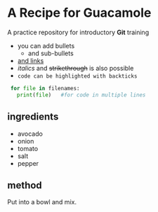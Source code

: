 # A Recipe for Guacamole
A practice repository for introductory **Git** training

- you can add bullets
  - and sub-bullets
- [and links](https://bio-it.embl.de)
- _italics_ and ~~strikethrough~~ is also possible
- `code can be highlighted with backticks`

```Python
 for file in filenames:
   print(file)   #for code in multiple lines
```

## ingredients

- avocado
- onion
- tomato
- salt
- pepper

## method

Put into a bowl and mix.
